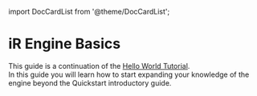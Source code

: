 
import DocCardList from '@theme/DocCardList';

# iR Engine Basics
This guide is a continuation of the [Hello World Tutorial](../gettingStarted/hello).  
In this guide you will learn how to start expanding your knowledge of the engine beyond the Quickstart introductory guide.  
<!--
NOTE: This section should contain:
- Guide: Teaches a new user how to program the Hero Project and be comfortable with EE project development.
- Hero Project: Showcase for iR Engine's development tools and workflows.
-->

<DocCardList />
